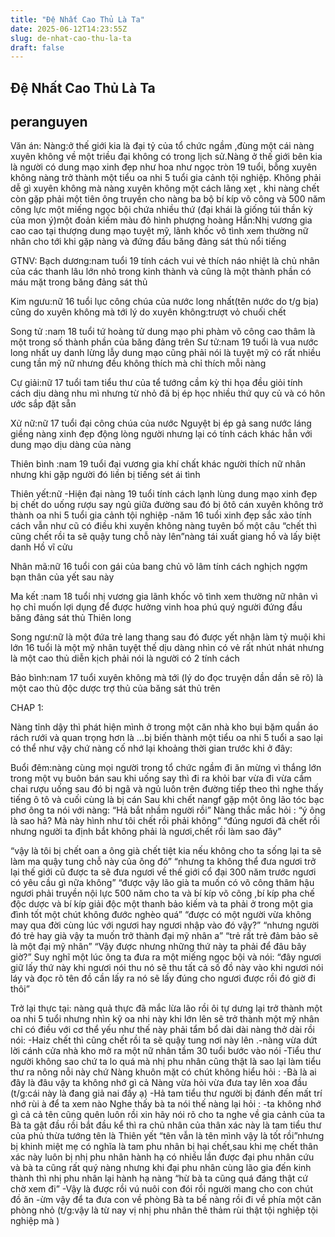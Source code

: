 ```yaml
---
title: "Đệ Nhất Cao Thủ Là Ta"
date: 2025-06-12T14:23:55Z
slug: de-nhat-cao-thu-la-ta
draft: false
---
```


## Đệ Nhất Cao Thủ Là Ta

## peranguyen

Văn án:
Nàng:ở thế giới kia là đại tỷ của tổ chức ngầm ,đùng một cái nàng xuyên không về một triều đại không có trong lịch sử.Nàng ở thế giới bên kia là người có dung mạo xinh đẹp như hoa như ngọc tròn 19 tuổi, bỗng xuyên không nàng trở thành một tiểu oa nhi 5 tuổi gia cảnh tội nghiệp.
Không phải dễ gì xuyên không mà nàng xuyên không một cách lãng xẹt , khi nàng chết còn gặp phải một tiên ông truyền cho nàng ba bộ bí kíp võ công và 500 năm công lực một miếng ngọc bội chứa nhiều thứ (đại khái là giống túi thần kỳ của mon ý)một đoản kiếm màu đỏ hình phượng hoàng
Hắn:Nhị vương gia cao cao tại thượng dung mạo tuyệt mỹ, lãnh khốc vô tình xem thường nữ nhân cho tới khi gặp nàng và đứng đầu băng đảng sát thủ nổi tiếng
 
GTNV:
Bạch dương:nam tuổi 19 tính cách vui vẻ thích náo nhiệt là chủ nhân của các thanh lâu lớn nhỏ trong kinh thành và cũng là một thành phần có máu mặt trong băng đảng sát thủ
 
Kim ngưu:nữ 16 tuổi lục công chúa của nước long nhất(tên nước do t/g bịa) cũng do xuyên không mà tới lý do xuyên không:trượt vỏ chuối chết
 
Song tử :nam 18 tuổi tứ hoàng tử dung mạo phi phàm võ công cao thâm là một trong số thành phần của băng đảng trên
Sư tử:nam 19 tuổi là vua nước long nhất uy danh lừng lẫy dung mạo cũng phải nói là tuyệt mỹ có rất nhiều cung tần mỹ nữ nhưng đều không thích mà chỉ thích mỗi nàng
 
Cự giải:nữ 17 tuổi tam tiểu thư của tể tướng cầm kỳ thi họa đều giỏi tính cách dịu dàng nhu mì nhưng từ nhỏ đã bị ép học nhiều thứ quy củ và có hôn ước sắp đặt sẵn
 
Xử nữ:nữ 17 tuổi đại công chúa của nước Nguyệt bị ép gả sang nước láng giềng nàng xinh đẹp động lòng người nhưng lại có tính cách khác hẳn với dung mạo dịu dàng của nàng
 
Thiên bình :nam 19 tuổi đại vương gia khí chất khác người thích nữ nhân nhưng khi gặp người đó liền bị tiếng sét ái tình
 
Thiên yết:nữ
-Hiện đại nàng 19 tuổi tính cách lạnh lùng dung mạo xinh đẹp bị chết do uống rượu say ngủ giữa đường sau đó bị ôtô cán xuyên không trở thành oa nhi 5 tuổi gia cảnh tội nghiệp
-năm 16 tuổi xinh đẹp sắc xảo tính cách vẫn như cũ có điều khi xuyên không nàng tuyên bố một câu “chết thì cũng chết rồi ta sẽ quậy tung chỗ này lên”nàng tái xuất giang hồ và lấy biệt danh Hồ vĩ cửu
 
Nhân mã:nữ 16 tuổi con gái của bang chủ võ lâm tính cách nghịch ngợm bạn thân của yết sau này
 
Ma kết :nam 18 tuổi nhị vương gia lãnh khốc vô tình xem thường nữ nhân vì họ chỉ muốn lợi dụng để được hưởng vinh hoa phú quý người đứng đầu băng đảng sát thủ
Thiên long
 
Song ngư:nữ là một đứa trẻ lang thang sau đó được yết nhận làm tỷ muội khi lớn 16 tuổi là một mỹ nhân tuyệt thế dịu dàng nhìn có vẻ rất nhút nhát nhưng là một cao thủ diễn kịch phải nói là người có 2 tính cách
 
Bảo bình:nam 17 tuổi xuyên không mà tới (lý do đọc truyện dần dần sẽ rõ) là một cao thủ độc dược trợ thủ của băng sát thủ trên
 
CHAP 1:
 
 Nàng tỉnh dậy thì phát hiện mình ở trong một căn nhà kho bụi bặm quần áo rách rưới và quan trọng hơn là …bị biến thành một tiểu oa nhi 5 tuổi a sao lại có thể như vậy chứ nàng cố nhớ lại khoảng thời gian trước khi ở đây:
 
 Buổi đêm:nàng cùng mọi người trong tổ chức ngầm đi ăn mừng vì thắng lớn trong một vụ buôn bán sau khi uống say thì đi ra khỏi bar vừa đi vừa cầm chai rượu uống sau đó bị ngã và ngủ luôn trên đường tiếp theo thì nghe thấy tiếng ô tô và cuối cùng là bị cán
 Sau khi chết nangf gặp một ông lão tóc bạc phơ ông ta nói với nàng: “Hả  bắt nhầm người rồi”
Nàng thắc mắc hỏi : “ý ông là sao hả? Mà này hình như tôi chết rồi phải không”
 “đúng ngươi đã chết rồi nhưng người ta định bắt không phải là ngươi,chết rồi làm sao đây”
 
 “vậy là tôi bị chết oan a ông già chết tiệt kia nếu không cho ta sống lại ta sẽ làm ma quậy tung chỗ này của ông đó”
 “nhưng ta không thể đưa ngươi trở  lại thế giới cũ được ta sẽ đưa ngươi về thế giới cổ đại 300 năm trước ngươi có yêu cầu gì nữa không”
 “được vậy lão già ta muốn có võ công thâm hậu ngươi phải truyền nội lực 500 năm cho ta và bí kíp võ công ,bí kíp pha chế độc dược và bí kíp giải độc một thanh bảo kiếm và ta phải ở trong một gia đình tốt một chút không đước nghèo quá”
 “được có một người vừa không may qua đời cùng lúc với ngươi hay ngươi nhập vào đó vậy?”
 “nhưng người đó trẻ hay già vậy ta muốn trở thành đại mỹ nhân a”
 “trẻ rất trẻ đảm bảo sẽ là một đại mỹ nhân”
 “Vậy được nhưng những thứ này ta phải để đâu bây giờ?”
Suy nghĩ một lúc ông ta đưa ra một miếng ngọc bội và nói: “đây ngươi giữ lấy thứ này khi ngươi nói thu nó sẽ thu tất cả số đồ này vào khi ngươi nói láy và đọc rõ tên đồ cần lấy ra nó sẽ lấy đúng cho ngươi được rồi đó giờ đi thôi”
 
Trở lại thực tại: nàng quả thực đã mắc lừa lão rồi ôi tự dưng lại trở thành một oa nhi 5 tuổi nhưng nhìn kỹ oa nhi này khi lớn lên sẽ trở thành một mỹ nhân chỉ có điều với cơ thể yếu như thế này phải tẩm bổ dài dài nàng thở dài rồi nói:
 -Haiz chết thì cũng chết rồi ta sẽ quậy tung nơi này lên .-nàng vừa dứt lời cánh cửa nhà kho mở ra một nữ nhân tầm 30 tuổi bước vào nói
 -Tiểu thư người không sao chứ ta lo quá mà nhị phu nhân cũng thật là sao lại làm tiểu thư ra nông nỗi này chứ
Nàng khuôn mặt có chút không hiểu hỏi :
 -Bà là ai đây là đâu vậy ta không nhớ gì cả
Nàng vừa hỏi vừa đưa tay lên xoa đầu (t/g:cái này là đang giả nai đấy ạ)
 -Hả tam tiểu thư người bị đánh đến mất trí nhớ rùi à để ta xem nào
Nghe thấy bà ta nói thế nàng lại hỏi :
 -ta không nhớ gì cả cả tên cũng quên luôn rồi xin hãy nói rõ cho ta nghe về gia cảnh của ta
Bà ta gật đầu rồi bắt đầu kể thì ra chủ nhân của thân xác này là tam tiểu thư của phủ thừa tướng tên là Thiên yết “tên vẫn là tên mình vậy là tốt rồi”nhưng bị khinh miệt mẹ có nghĩa là tam phu nhân bị hại chết,sau khi mẹ chết thân xác này luôn bị nhị phu nhân hành hạ có nhiều lần được đại phu nhân cứu và bà ta cũng rất quý nàng nhưng khi đại phu nhân cùng lão gia đến kinh thành thì nhị phu nhân lại hành hạ nàng
 “hừ bà ta cũng quá đáng thật cứ chờ xem đi”
 -Vậy là được rồi vú nuôi con đói rồi người mang cho con chút đồ ăn
 -ừm vậy để ta đưa con về phòng
Bà ta bế nàng rồi đi về phía một căn phòng nhỏ (t/g:vậy là từ nay vị nhị phu nhân thê thảm rùi thật tội nghiệp tội nghiệp mà )